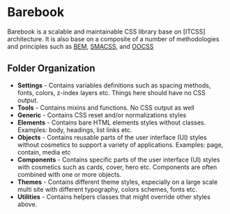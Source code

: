 # Barebook

Barebook is a scalable and maintainable CSS library base on [ITCSS] architecture. It is also base on a composite of a number of methodologies and principles such as [BEM](http://bem.info/), [SMACSS](https://smacss.com/), and  [OOCSS](http://oocss.org/)

## Folder Organization

- **Settings** - Contains variables definitions such as spacing methods, fonts, colors, z-index layers etc. Things here should have no CSS output.
- **Tools** - Contains mixins and functions. No CSS output as well
- **Generic** - Contains CSS reset and/or normalizations styles
- **Elements** - Contains bare HTML elements styles without classes. Examples: body, headings, list links etc.
- **Objects** - Contains reusable parts of the user interface (UI) styles without cosmetics to support a variety of applications. Examples: page, contain, media etc 
- **Components** - Contains specific parts of the user interface (UI) styles with  cosmetics such as cards, cover, hero etc. Components are often combined with one or more objects.
- **Themes** - Contains different theme styles, especially on a large scale multi site with different typography, colors schemes, fonts etc. 
- **Utilities** - Contains helpers classes that might override other styles above.

